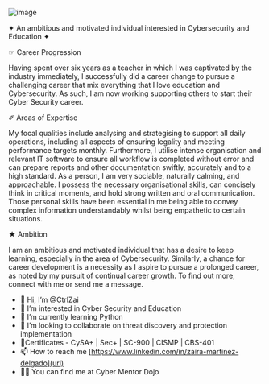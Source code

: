 

![image](https://user-images.githubusercontent.com/114838071/193432165-7a0fb5cf-e61d-4889-81ec-dfb93ae6feea.png)

✦ An ambitious and motivated individual interested in Cybersecurity and Education ✦

☞ Career Progression

Having spent over six years as a teacher in which I was captivated by the industry
immediately, I successfully did a career change to pursue a challenging career that mix everything that I love education and Cybersecurity. 
As such, I am now working supporting others to start their Cyber Security career.

✐ Areas of Expertise

My focal qualities include analysing and strategising to support all daily operations,
including all aspects of ensuring legality and meeting performance targets monthly.
Furthermore, I utilise intense organisation and relevant IT software to ensure all workflow
is completed without error and can prepare reports and other documentation swiftly,
accurately and to a high standard.
As a person, I am very sociable, naturally calming, and approachable. I possess the necessary
organisational skills, can concisely think in critical moments, and hold strong written and
oral communication. Those personal skills have been essential in me being able to convey
complex information understandably whilst being empathetic to certain situations.

★ Ambition

I am an ambitious and motivated individual that has a desire to keep learning, especially in the area of 
Cybersecurity. Similarly, a chance for career development is a necessity as I aspire to
pursue a prolonged career, as noted by my pursuit of continual career growth. To find out more, connect with me or send me a message.




- 👋 Hi, I’m @CtrlZai
- 👀 I’m interested in Cyber Security and Education 
- 🌱 I’m currently learning Python 
- 💞️ I’m looking to collaborate on threat discovery and protection implementation 
- :scroll:Certificates - CySA+ | Sec+ | SC-900 | CISMP | CBS-401
- 📫 How to reach me [https://www.linkedin.com/in/zaira-martinez-delgado](url)
- :woman_technologist: You can find me at Cyber Mentor Dojo

<!---
CtrlZai/CtrlZai is a ✨ special ✨ repository because its `AboutMe.md` (this file) appears on your GitHub profile.
You can click the Preview link to take a look at your changes.
--->

